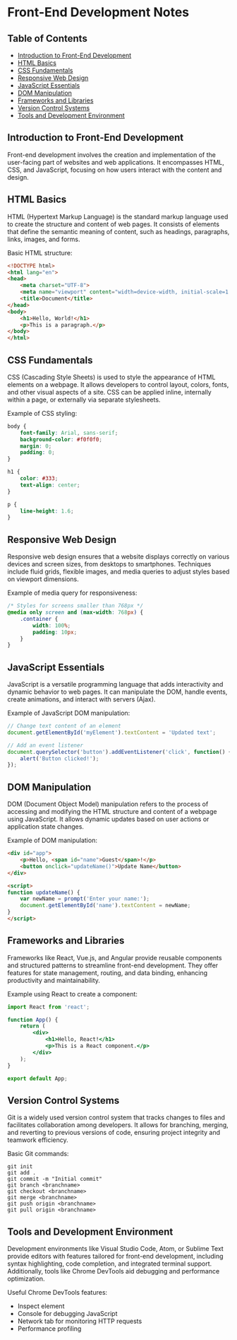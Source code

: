 # Front-End Development Notes

## Table of Contents
- [Introduction to Front-End Development](#introduction-to-front-end-development)
- [HTML Basics](#html-basics)
- [CSS Fundamentals](#css-fundamentals)
- [Responsive Web Design](#responsive-web-design)
- [JavaScript Essentials](#javascript-essentials)
- [DOM Manipulation](#dom-manipulation)
- [Frameworks and Libraries](#frameworks-and-libraries)
- [Version Control Systems](#version-control-systems)
- [Tools and Development Environment](#tools-and-development-environment)

## Introduction to Front-End Development
Front-end development involves the creation and implementation of the user-facing part of websites and web applications. It encompasses HTML, CSS, and JavaScript, focusing on how users interact with the content and design.

## HTML Basics
HTML (Hypertext Markup Language) is the standard markup language used to create the structure and content of web pages. It consists of elements that define the semantic meaning of content, such as headings, paragraphs, links, images, and forms.

Basic HTML structure:
```html
<!DOCTYPE html>
<html lang="en">
<head>
    <meta charset="UTF-8">
    <meta name="viewport" content="width=device-width, initial-scale=1.0">
    <title>Document</title>
</head>
<body>
    <h1>Hello, World!</h1>
    <p>This is a paragraph.</p>
</body>
</html>
```

## CSS Fundamentals
CSS (Cascading Style Sheets) is used to style the appearance of HTML elements on a webpage. It allows developers to control layout, colors, fonts, and other visual aspects of a site. CSS can be applied inline, internally within a page, or externally via separate stylesheets.

Example of CSS styling:
```css
body {
    font-family: Arial, sans-serif;
    background-color: #f0f0f0;
    margin: 0;
    padding: 0;
}

h1 {
    color: #333;
    text-align: center;
}

p {
    line-height: 1.6;
}

```

## Responsive Web Design
Responsive web design ensures that a website displays correctly on various devices and screen sizes, from desktops to smartphones. Techniques include fluid grids, flexible images, and media queries to adjust styles based on viewport dimensions.

Example of media query for responsiveness:
```css
/* Styles for screens smaller than 768px */
@media only screen and (max-width: 768px) {
    .container {
        width: 100%;
        padding: 10px;
    }
}
```

## JavaScript Essentials
JavaScript is a versatile programming language that adds interactivity and dynamic behavior to web pages. It can manipulate the DOM, handle events, create animations, and interact with servers (Ajax).

Example of JavaScript DOM manipulation:
```javascript
// Change text content of an element
document.getElementById('myElement').textContent = 'Updated text';

// Add an event listener
document.querySelector('button').addEventListener('click', function() {
    alert('Button clicked!');
});
```

## DOM Manipulation
DOM (Document Object Model) manipulation refers to the process of accessing and modifying the HTML structure and content of a webpage using JavaScript. It allows dynamic updates based on user actions or application state changes.

Example of DOM manipulation:
```html
<div id="app">
    <p>Hello, <span id="name">Guest</span>!</p>
    <button onclick="updateName()">Update Name</button>
</div>

<script>
function updateName() {
    var newName = prompt('Enter your name:');
    document.getElementById('name').textContent = newName;
}
</script>
```

## Frameworks and Libraries
Frameworks like React, Vue.js, and Angular provide reusable components and structured patterns to streamline front-end development. They offer features for state management, routing, and data binding, enhancing productivity and maintainability.

Example using React to create a component:
```jsx
import React from 'react';

function App() {
    return (
        <div>
            <h1>Hello, React!</h1>
            <p>This is a React component.</p>
        </div>
    );
}

export default App;
```

## Version Control Systems
Git is a widely used version control system that tracks changes to files and facilitates collaboration among developers. It allows for branching, merging, and reverting to previous versions of code, ensuring project integrity and teamwork efficiency.

Basic Git commands:
```
git init
git add .
git commit -m "Initial commit"
git branch <branchname>
git checkout <branchname>
git merge <branchname>
git push origin <branchname>
git pull origin <branchname>
```

## Tools and Development Environment
Development environments like Visual Studio Code, Atom, or Sublime Text provide editors with features tailored for front-end development, including syntax highlighting, code completion, and integrated terminal support. Additionally, tools like Chrome DevTools aid debugging and performance optimization.

Useful Chrome DevTools features:
- Inspect element
- Console for debugging JavaScript
- Network tab for monitoring HTTP requests
- Performance profiling


